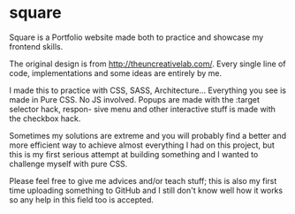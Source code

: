 # square
Square is a Portfolio website made both to practice and showcase my frontend skills.

The original design is from http://theuncreativelab.com/.
Every single line of code, implementations and some ideas
are entirely by me.

I made this to practice with CSS, SASS, Architecture...
Everything you see is made in Pure CSS. No JS involved.
Popups are made with the :target selector hack, respon-
sive menu and other interactive stuff is made with the
checkbox hack.

Sometimes my solutions are extreme and you will probably
find a better and more efficient way to achieve almost
everything I had on this project, but this is my first
serious attempt at building something and I wanted to
challenge myself with pure CSS.

Please feel free to give me advices and/or teach stuff;
this is also my first time uploading something to GitHub
and I still don't know well how it works so any help in
this field too is accepted.
